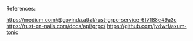 References:

https://medium.com/@govinda.attal/rust-grpc-service-6f7188e49a3c
https://rust-on-nails.com/docs/api/grpc/
https://github.com/jvdwrf/axum-tonic